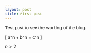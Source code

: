 ```yaml
---
layout: post
title: First post
---
```


Test post to see the working of the blog.

\[
a^n + b^n = c^n
\]

$n > 2$
